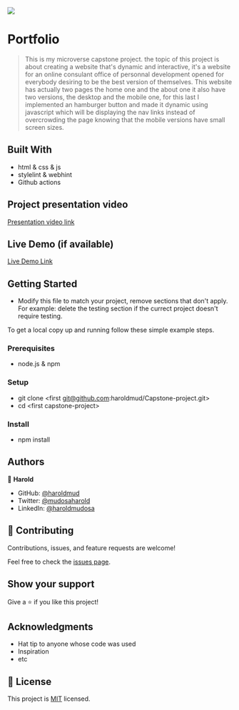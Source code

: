 ![](https://img.shields.io/badge/Microverse-blueviolet)

# Portfolio

> This is my microverse capstone project. the topic of this project is about creating a website that's dynamic and interactive, it's a website for an online consulant office of personnal development opened for everybody desiring to be the best version of themselves. This website has actually two pages the home one and the about one it also have two versions, the desktop and the mobile one, for this last I implemented an hamburger button and made it dynamic using javascript which will be displaying the nav links instead of overcrowding the page knowing that the mobile versions have small screen sizes.

## Built With

- html & css & js
- stylelint & webhint
- Github actions

## Project presentation video

[Presentation video link](https://www.loom.com/share/f8fe4f5ff46149e89dc42a09e66f17d5)

## Live Demo (if available)


[Live Demo Link](https://haroldmud.github.io/Capstone-project/)

## Getting Started

- Modify this file to match your project, remove sections that don't apply. For example: delete the testing section if the currect project doesn't require testing.

To get a local copy up and running follow these simple example steps.

### Prerequisites

- node.js & npm

### Setup

- git clone \<first git@github.com:haroldmud/Capstone-project.git>
- cd \<first capstone-project>

### Install

- npm install

<!-- ### Usage -->

<!-- ### Run tests -->

<!-- ### Deployment -->

## Authors

👤 **Harold**

- GitHub: [@haroldmud](https://hargithub.com/haroldmud)
- Twitter: [@mudosaharold](https://twitter.com/MudosaHarold)
- LinkedIn: [@haroldmudosa](https://www.linkedin.com/in/harold-mudosa-40124021b/)

## 🤝 Contributing

Contributions, issues, and feature requests are welcome!

Feel free to check the [issues page](../../issues/).

## Show your support

Give a ⭐️ if you like this project!

## Acknowledgments

- Hat tip to anyone whose code was used
- Inspiration
- etc

## 📝 License

This project is [MIT](./MIT.md) licensed.
